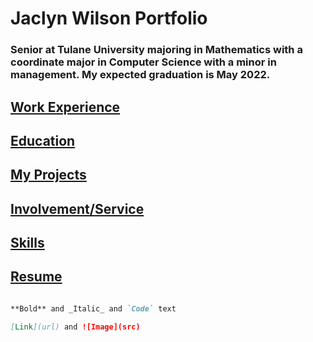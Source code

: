 
# **Jaclyn Wilson Portfolio**

### Senior at Tulane University majoring in Mathematics with a coordinate major in Computer Science with a minor in management. My expected graduation is May 2022.

## [Work Experience](page2.md)

## [Education](education.md)

## [My Projects](page1.md)

## [Involvement/Service](volunteer.md)

## [Skills](skills.md)

## [Resume](https://github.com/jaclynwilson1/jaclynwilson1.github.io/blob/main/Jaclyn%20Wilson%20Resume.pdf)



```markdown

**Bold** and _Italic_ and `Code` text

[Link](url) and ![Image](src)
```
